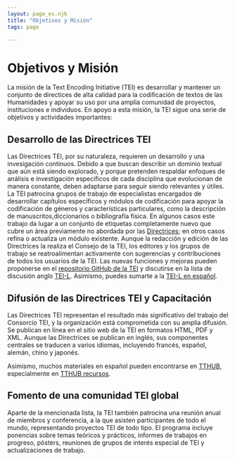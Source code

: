 ```yaml
---
layout: page_es.njk
title: "Objetivos y Misión"
tags: page

---
```

# Objetivos y Misión 
La misión de la Text Encoding Initiative (TEI) es desarrollar y mantener un conjunto de directices de alta calidad  para la codificación de textos de las Humanidades y apoyar su uso por una amplia comunidad de proyectos, instituciones e individuos. En apoyo a esta misión, la TEI sigue una serie de objetivos y actividades importantes:
 
## Desarrollo de las Directrices TEI
Las Directrices TEI, por su naturaleza, requieren un desarrollo y una invesigación continuos. Debido a que buscan describir un dominio textual que aún está siendo explorado, y porque pretenden respaldar enfoques de análisis e investigación específicos de cada disciplina que evolucionan de manera constante, deben adaptarse para seguir siendo relevantes y útiles. La TEI patrocina grupos de trabajo de especialistas encargados de desarrollar capítulos específicos y módulos de codificación para apoyar la codificación de géneros y características particulares, como la descripción de manuscritos,diccionarios o bibliografía física. En algunos casos este trabajo da lugar a un conjunto de etiquetas completamente nuevo que cubre un área previamente no abordada por las [Directrices](https://tei-c.org/release/doc/tei-p5-doc/en/html/index.html); en otros casos refina o actualiza un módulo existente.
Aunque la redacción y edición de las Directrices la realiza el Consejo de la TEI, los editores y los grupos de trabajo se reatroalimentan activamente con sugerencias y contribuciones de todos los usuarios de la TEI. Las nuevas funciones y mejoras pueden proponerse en el [repositorio GitHub de la TEI](https://github.com/TEIC/TEI/) y discutirse en la lista de discusión anglo [TEI-L](https://tei-c.org/support/#tei-l). Asimismo, puedes sumarte a la [TEI-L en español](tei-es@lists.unf.edu  ). 

## Difusión de las Directrices TEI y Capacitación 
Las Directrices TEI representan el resultado más significativo del trabajo del Consorcio TEI, y la organización está comprometida 
con su amplia difusión. Se publican en línea en el sitio web de la TEI en formatos HTML, PDF y XML. Aunque las Directrices se publican 
en inglés, sus componentes centrales se traducen a varios idiomas, incluyendo francés, español, alemán, chino y japonés.

Asimismo, muchos materiales en español pueden encontrarse en [TTHUB](https://tthub.io/), especialmente en [TTHUB recursos](https://tthub.io/).

## Fomento de una comunidad TEI global
Aparte de la mencionada lista, la TEI también patrocina una reunión anual de miembros y conferencia, a la que asisten participantes de todo el mundo, representando proyectos TEI de todo tipo. El programa incluye ponencias sobre temas teóricos y prácticos, informes de trabajos en progreso, pósters, reuniones de grupos de interés especial de TEI y actualizaciones de trabajo.


  

